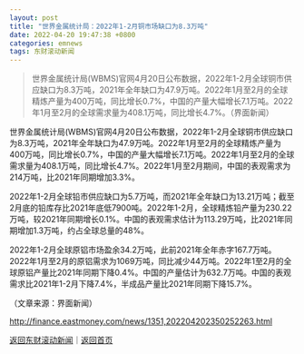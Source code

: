 ```yaml
---
layout: post
title: "世界金属统计局：2022年1-2月铜市场缺口为8.3万吨"
date: 2022-04-20 19:47:38 +0800
categories: emnews
tags: 东财滚动新闻
---
```

> 世界金属统计局(WBMS)官网4月20日公布数据，2022年1-2月全球铜市供应缺口为8.3万吨，2021年全年缺口为47.9万吨。2022年1月至2月的全球精炼产量为400万吨，同比增长0.7%，中国的产量大幅增长7.1万吨。2022年1月至2月的全球需求量为408.1万吨，同比增长4.7%。（界面新闻）

<p>世界金属统计局(WBMS)官网4月20日公布数据，2022年1-2月全球铜市供应缺口为8.3万吨，2021年全年缺口为47.9万吨。2022年1月至2月的全球精炼产量为400万吨，同比增长0.7%，中国的产量大幅增长7.1万吨。2022年1月至2月的全球需求量为408.1万吨，同比增长4.7%。2022年1月至2月期间，中国的表观需求为214万吨，比2021年同期增加3.3%。</p>
 <p>2022年1-2月全球铅市供应缺口为5.7万吨，而2021年全年缺口为13.21万吨；截至2月底的铅库存比2021年底低7900吨。2022年1-2月，全球精炼铅产量为230.22万吨，较2021年同期增长0.1%。中国的表观需求估计为113.29万吨，比2021年同期增加1.3万吨，约占全球总量的48%。</p>
 <p>2022年1-2月全球原铝市场盈余34.2万吨，此前2021年全年赤字167.7万吨。2022年1月至2月的原铝需求为1069万吨，同比减少44万吨。2022年1至2月的全球原铝产量比2021年同期下降0.4%。中国的产量估计为632.7万吨。中国的表观需求比2021年1-2月下降7.4%，半成品产量比2021年同期下降15.7%。</p><p class="em_media">（文章来源：界面新闻）</p>

<http://finance.eastmoney.com/news/1351,202204202350252263.html>

[返回东财滚动新闻](//finews.withounder.com/emnews/)｜[返回首页](//finews.withounder.com/)